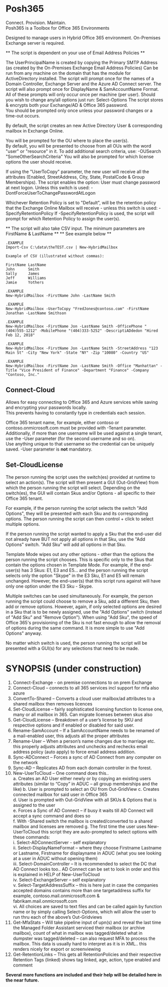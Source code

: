 # Posh365

Connect.  Provision.  Maintain.  
Posh365 is a Toolbox for Office 365 Environments


 Designed to manage users in Hybrid Office 365 environment.
   On-Premises Exchange server is required.  
   
   ** The script is dependent on your use of Email Address Policies **
   
   The UserPrincipalName is created by copying the Primary SMTP Address (as created by the On-Premises Exchange Email Address Policies)
   Can be run from any machine on the domain that has the module for ActiveDirectory installed.
   The script will prompt once for the names of a Domain Controller, Exchange Server and the Azure AD Connect server.
   The script will also prompt once for DisplayName & SamAccountName Format.
   All of these prompts will only occur once per machine (per user).
   Should you wish to change any/all options just run: Select-Options
   The script stores & encrypts both your Exchange/AD & Office 365 password.  
   You should be prompted only once unless your password changes or a time-out occurs.

   By default, the script creates an new Active Directory User & corresponding mailbox in Exchange Online.

   You will be prompted for the OU where to place the user(s).  
   By default, you will be presented to choose from all OUs with the word "user" or "resource" in it.
   To add additional search criteria, use:  -OUSearch "SomeOtherSearchCriteria"
   You will also be prompted for which license options the user should receive.

   If using the "UserToCopy" parameter, the new user will receive all the attributes (Enabled, StreetAddress, City, State, PostalCode & Group Memberships).
   The script enables the option: User must change password at next logon.  Unless this switch is used: -DontForceUserToChangePasswordAtLogon

   Whichever Retention Policy is set to "Default", will be the retention policy that
   the Exchange Online Mailbox will receive - unless this switch is used:  -SpecifyRetentionPolicy
   If -SpecifyRetentionPolicy is used, the script will prompt for which Retention Policy to assign the user(s).

   ** The script will also take CSV input. The minimum parameters are FirstName & LastName **
   **                           See example below                                          **
      
    .EXAMPLE
    Import-Csv C:\data\theTEST.csv | New-HybridMailbox

    Example of CSV (illustrated without commas):

    FirstName LastName
    John      Smith
    Sally     James
    Jeff      Williams
    Jamie     Yothers

    .EXAMPLE
    New-HybridMailbox -FirstName John -LastName Smith

    .EXAMPLE
    New-HybridMailbox -UserToCopy "FredJones@contoso.com" -FirstName Jonathan -LastName Smithson
   
    .EXAMPLE
    New-HybridMailbox -FirstName Jon -LastName Smith -OfficePhone "(404)555-1212" -MobilePhone "(404)333-5252" -DescriptiADdedon "Hired Feb 12, 2018"
    
    .EXAMPLE
    New-HybridMailbox -FirstName Jon -LastName Smith -StreetAddress "123 Main St" -City "New York" -State "NY" -Zip "10080" -Country "US"
       
    .EXAMPLE
    New-HybridMailbox -FirstName Jon -LastName Smith -Office "Manhattan" -Title "Vice President of Finance" -Department "Finance" -Company "Contoso, Inc."
   
     
## Connect-Cloud

Allows for easy connecting to Office 365 and Azure services while saving and encrypting your passwords locally.  
This prevents having to constantly type in credentials each session.  
  
Office 365 tenant name, for example, either contoso or contoso.onmicrosoft.com must be provided with -Tenant parameter. Additionally, if more than one username will be used against a single tenant, use the -User parameter (for the second username and so on).  
Use anything unique to that username so the credential can be uniquely saved.  -User parameter is **not** mandatory.

## Set-CloudLicense

The person running the script uses the switch(es) provided at runtime to select an action(s). The script will then present a GUI (Out-GridView) from which the person running the script will select. Depending on the switch(es), the GUI will contain Skus and/or Options - all specific to their Office 365 tenant.

For example, if the person running the script selects the switch "Add Options", they will be presented with each Sku and its corresponding options. The person running the script can then control + click to select multiple options.

If the person running the script wanted to apply a Sku that the end-user did not already have BUT not apply all options in that Sku, use the "Add Options" switch. "Add Sku" will add all options in that Sku.

Template Mode wipes out any other options - other than the options the person running the script chooses. This is specific only to the Skus that contain the options chosen in Template Mode. For example, if the end-user(s) has 3 Skus: E1, E3 and E5... and the person running the script selects only the option "Skype" in the E3 Sku, E1 and E5 will remain unchanged. However, the end-user(s) that this script runs against will have only one option under the E3 Sku - Skype.

Multiple switches can be used simultaneously.
For example, the person running the script could choose to remove a Sku, add a different Sku, then add or remove options. However, again, if only selected options are desired in a Sku that is to be newly assigned, use the "Add Options" switch (instead of "Add Sku" and "Remove Option"). When using "Add Sku", the speed of Office 365's provisioning of the Sku is not fast enough to allow the removal of options during the same command.
It is more simple to use "Add Options" anyway.

No matter which switch is used, the person running the script will be presented with a GUI(s) for any selections that need to be made.  
 

 

# SYNOPSIS (under construction)  

1.	Connect-Exchange - on premise connections to on prem Exchange   
2.	Connect-Cloud – connects to all 365 services incl support for mfa also azure  
3.	ConvertTo-Shared – Converts a cloud user mailbox/ad attributes to a shared mailbox then removes licences  
4.	Set-CloudLicense – fairly sophisticated licensing function to license one, many or all mailbox in 365.  Can migrate licenses between skus also  
5.	Get-CloudLicense – Breakdown of a user’s license by SKU and respective options and if enabled or disabled for said user.  
6.	Rename-SamAccount – If a SamAccountName needs to be renamed of a mail-enabled user, this adjusts all the proper attributes  
7.	Rename-User – When a person’s name changes due to marriage etc. this properly adjusts attributes and unchecks and rechecks email address policy (auto apply) to force email address addition.  
8.	Sync-ADConnect – Forces a sync of AD Connect from any computer on the network  
9.	Sync-AD – Replicates AD from each domain controller in the forest.  
10.	New-UserToCloud – One command does this..  
a.	Creates an AD User either newly or by copying an existing users attributes (similar to “Copy” in ADUC – all group memberships and the like)
b.	User is prompted to select an OU from Out-GridView 
c.	Creates connected mailbox for said user in Office 365  
d.	User is prompted with Out-GridView with all SKUs & Options that is assigned to the user  
e.	Forces a Sync of AD Connect – if busy it waits till AD Connect will accept a sync command and does so  
f.	With -Shared switch the mailbox is created/converted to a shared mailbox and licenses are removed 
g.	The first time the user uses New-UserToCloud this script they are auto-prompted to select options with these commands:  
i.	Select-ADConnectServer - self explanatory  
ii.	Select-DisplayNameFormat – where they choose Firstname Lastname or Lastname, Firstname for displayname in ADUC (what you see looking at a user in ADUC without opening them)  
iii.	Select-DomainController – It is recommended to select the DC that AD Connect looks too.. AD Connect can be set to look in order and this is explained in HELP of New-UserToCloud  
iv.	Select-ExchangeServer – self explanatory  
v.	Select-TargetAddressSuffix – this is here just in case the companies accepted domains contains more than one targetaddress suffix for example, contoso.mail.onmicrosoft.com & fabrikam.mail.onmicrosoft.com  
vi.	All choices are saved to text files and can be called again by function name or by simply calling Select-Options, which will allow the user to run thru each of the above’s Out-Gridviews  
11.	Get-MfaStats – Will take pipeline input of upn(s) and reveal the last time the Managed Folder Assistant serviced their mailbox (or archive mailbox), count of what in mailbox was tagged/deleted what in dumpster was tagged/deleted – can also request MFA to process the mailbox.  This data is usually hard to interpret as it is in XML.. this renders nicely for export or screenviewing  
12.	Get-RetentionLinks – This gets all RetentionPolicies and their respective Retention Tags (linked) shows tag linked, age, action, type enabled and comment  


**Several more functions are included and their help will be detailed here in the near future.**
